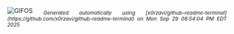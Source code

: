 <div align="justify">
<picture>
    <source media="(prefers-color-scheme: dark)" srcset="https://i.ibb.co/BdRKLj5/output-gif.gif">
    <source media="(prefers-color-scheme: light)" srcset="https://i.ibb.co/BdRKLj5/output-gif.gif">
    <img alt="GIFOS" src="https://i.ibb.co/BdRKLj5/output-gif.gif">
</picture>
<sub><i>Generated automatically using [x0rzavi/github-readme-terminal](https://github.com/x0rzavi/github-readme-terminal) on Mon Sep 29 08:54:04 PM EDT 2025</i></sub>
</div>

<!--  -->